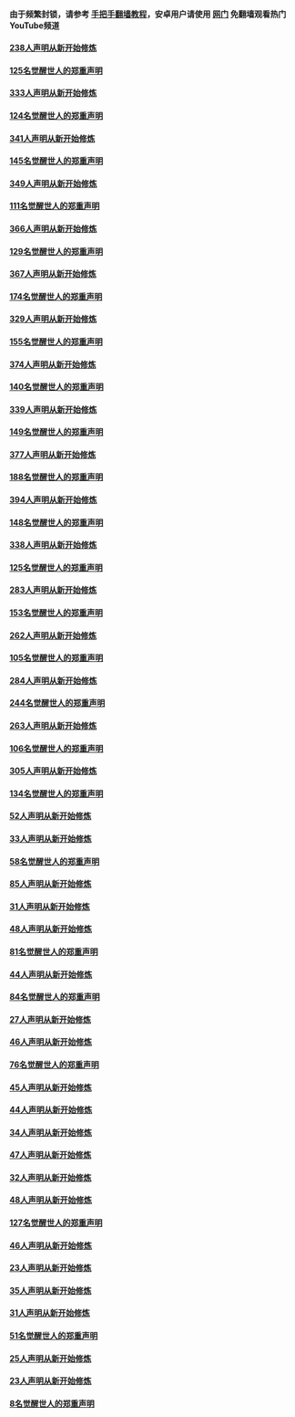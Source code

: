#### 由于频繁封锁，请参考 [手把手翻墙教程](https://github.com/gfw-breaker/guides/wiki/)，安卓用户请使用 [网门](https://github.com/gfw-breaker/nogfw/blob/master/dl.md?t=07101600) 免翻墙观看热门YouTube频道 

#### [238人声明从新开始修炼](../pages/91/427767.md?t=07101600) 

#### [125名觉醒世人的郑重声明](../pages/91/427766.md?t=07101600) 

#### [333人声明从新开始修炼](../pages/91/427525.md?t=07101600) 

#### [124名觉醒世人的郑重声明](../pages/91/427524.md?t=07101600) 

#### [341人声明从新开始修炼](../pages/91/427255.md?t=07101600) 

#### [145名觉醒世人的郑重声明](../pages/91/427254.md?t=07101600) 

#### [349人声明从新开始修炼](../pages/91/426969.md?t=07101600) 

#### [111名觉醒世人的郑重声明](../pages/91/426968.md?t=07101600) 

#### [366人声明从新开始修炼](../pages/91/426737.md?t=07101600) 

#### [129名觉醒世人的郑重声明](../pages/91/426736.md?t=07101600) 

#### [367人声明从新开始修炼](../pages/91/426421.md?t=07101600) 

#### [174名觉醒世人的郑重声明](../pages/91/426420.md?t=07101600) 

#### [329人声明从新开始修炼](../pages/91/426139.md?t=07101600) 

#### [155名觉醒世人的郑重声明](../pages/91/426138.md?t=07101600) 

#### [374人声明从新开始修炼](../pages/91/425811.md?t=07101600) 

#### [140名觉醒世人的郑重声明](../pages/91/425810.md?t=07101600) 

#### [339人声明从新开始修炼](../pages/91/425690.md?t=07101600) 

#### [149名觉醒世人的郑重声明](../pages/91/425689.md?t=07101600) 

#### [377人声明从新开始修炼](../pages/91/424867.md?t=07101600) 

#### [188名觉醒世人的郑重声明](../pages/91/424866.md?t=07101600) 

#### [394人声明从新开始修炼](../pages/91/423914.md?t=07101600) 

#### [148名觉醒世人的郑重声明](../pages/91/423913.md?t=07101600) 

#### [338人声明从新开始修炼](../pages/91/423540.md?t=07101600) 

#### [125名觉醒世人的郑重声明](../pages/91/423539.md?t=07101600) 

#### [283人声明从新开始修炼](../pages/91/423296.md?t=07101600) 

#### [153名觉醒世人的郑重声明](../pages/91/423295.md?t=07101600) 

#### [262人声明从新开始修炼](../pages/91/423004.md?t=07101600) 

#### [105名觉醒世人的郑重声明](../pages/91/423003.md?t=07101600) 

#### [284人声明从新开始修炼](../pages/91/422707.md?t=07101600) 

#### [244名觉醒世人的郑重声明](../pages/91/422706.md?t=07101600) 

#### [263人声明从新开始修炼](../pages/91/422553.md?t=07101600) 

#### [106名觉醒世人的郑重声明](../pages/91/422552.md?t=07101600) 

#### [305人声明从新开始修炼](../pages/91/422153.md?t=07101600) 

#### [134名觉醒世人的郑重声明](../pages/91/422152.md?t=07101600) 

#### [52人声明从新开始修炼](../pages/91/421846.md?t=07101600) 

#### [33人声明从新开始修炼](../pages/91/421804.md?t=07101600) 

#### [58名觉醒世人的郑重声明](../pages/91/421845.md?t=07101600) 

#### [85人声明从新开始修炼](../pages/91/421769.md?t=07101600) 

#### [31人声明从新开始修炼](../pages/91/421763.md?t=07101600) 

#### [48人声明从新开始修炼](../pages/91/421605.md?t=07101600) 

#### [81名觉醒世人的郑重声明](../pages/91/421656.md?t=07101600) 

#### [44人声明从新开始修炼](../pages/91/421544.md?t=07101600) 

#### [84名觉醒世人的郑重声明](../pages/91/421543.md?t=07101600) 

#### [27人声明从新开始修炼](../pages/91/421465.md?t=07101600) 

#### [46人声明从新开始修炼](../pages/91/421454.md?t=07101600) 

#### [76名觉醒世人的郑重声明](../pages/91/421453.md?t=07101600) 

#### [45人声明从新开始修炼](../pages/91/421452.md?t=07101600) 

#### [44人声明从新开始修炼](../pages/91/421422.md?t=07101600) 

#### [34人声明从新开始修炼](../pages/91/421322.md?t=07101600) 

#### [47人声明从新开始修炼](../pages/91/421264.md?t=07101600) 

#### [32人声明从新开始修炼](../pages/91/421225.md?t=07101600) 

#### [48人声明从新开始修炼](../pages/91/421202.md?t=07101600) 

#### [127名觉醒世人的郑重声明](../pages/91/421224.md?t=07101600) 

#### [46人声明从新开始修炼](../pages/91/421203.md?t=07101600) 

#### [23人声明从新开始修炼](../pages/91/421138.md?t=07101600) 

#### [35人声明从新开始修炼](../pages/91/421122.md?t=07101600) 

#### [31人声明从新开始修炼](../pages/91/421081.md?t=07101600) 

#### [51名觉醒世人的郑重声明](../pages/91/421080.md?t=07101600) 

#### [25人声明从新开始修炼](../pages/91/421020.md?t=07101600) 

#### [23人声明从新开始修炼](../pages/91/420884.md?t=07101600) 

#### [8名觉醒世人的郑重声明](../pages/91/420883.md?t=07101600) 

